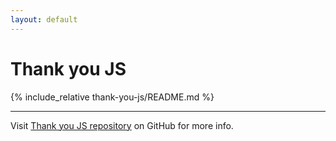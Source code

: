 ```yaml
---
layout: default
---
```


# Thank you JS

{% include_relative thank-you-js/README.md %}

***

Visit [Thank you JS repository](https://github.com/thank-you-js/thank-you-js)
on GitHub for more info.
